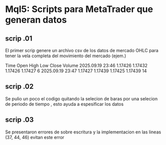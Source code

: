 # Mql5: Scripts para MetaTrader que generan datos

## scrip .01
El primer scrip genere un archivo csv de los datos de mercado OHLC para tener la vela completa del movimiento del mercado (ejem.)

Time	Open	High	Low	Close	Volume
2025.09.19 23:46	1.17426	1.17432	1.17426	1.17427	6
2025.09.19 23:47	1.17427	1.17439	1.17425	1.17439	14

## scrip .02 
Se pulio un poco el codigo quitando la selecion de baras por una selecion de periodo de tiempo , esto ayuda a espesificar los datos

## scrip .03
Se presentaron errores de sobre escritura y la implementacion en las lineas (37, 44, 46) evitan este error 

